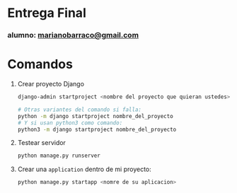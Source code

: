 # Entrega Final
### alumno: marianobarraco@gmail.com

# Comandos

1. Crear proyecto Django
    ```bash
    django-admin startproject <nombre del proyecto que quieran ustedes>
    ```
    ```bash
    # Otras variantes del comando si falla:
    python -m django startproject nombre_del_proyecto
    # Y si usan python3 como comando:
    python3 -m django startproject nombre_del_proyecto
    ```
2. Testear servidor
    ```bash
    python manage.py runserver
    ```
3. Crear una `application` dentro de mi proyecto:
    ```bash
    python manage.py startapp <nomre de su aplicacion>
    ```

